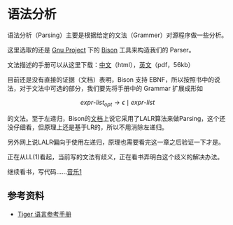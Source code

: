 # 语法分析

语法分析（Parsing）主要是根据给定的文法（Grammer）对源程序做一些分析。

这里选取的还是 [Gnu Project](https://www.gnu.org/) 下的 [Bison](https://www.gnu.org/software/bison/) 工具来构造我们的 Parser。

文法描述的手册可以从这里下载：[中文](http://blog.thxminds.com/tiger/appendix/tiger.html)（html），[英文](http://bcmi.sjtu.edu.cn/~mli/tiger/Res/tiger.pdf)（pdf，56kb）

目前还是没有直接的证据（文档）表明，Bison 支持 EBNF，所以按照书中的说法，对于文法中可选的部分，我们要先将手册中的 Grammar 扩展成形如

$$
expr\text{-}list_{opt} \rightarrow \epsilon \mid expr\text{-}list
$$

的文法。至于左递归，Bison的[文档](https://www.gnu.org/software/bison/manual/bison.pdf)上说它采用了LALR算法来做Parsing，这个还没仔细看，但原理上还是基于LR的，所以不用消除左递归。

另外网上说LALR偏向于使用左递归，原理也需要看完这一章之后验证一下才是。

正在从LL(1)看起，当前写的文法有歧义，正在看书弄明白这个歧义的解决办法。

继续看书，写代码......[音乐1](http://www.xiami.com/collect/41014165)

## 参考资料

* [Tiger 语言参考手册](http://bcmi.sjtu.edu.cn/~mli/tiger/Res/tiger.pdf)